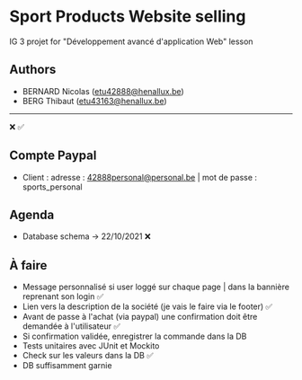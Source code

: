 # Sport Products Website selling
IG 3 projet for "Développement avancé d'application Web" lesson

## Authors
- BERNARD Nicolas (etu42888@henallux.be)
- BERG Thibaut (etu43163@henallux.be)

---
❌
✅

## Compte Paypal
- Client : adresse : 42888personal@personal.be | mot de passe : sports_personal

## Agenda
- Database schema -> 22/10/2021 ❌

## À faire
- Message personnalisé si user loggé sur chaque page | dans la bannière reprenant son login ✅
- Lien vers la description de la société (je vais le faire via le footer) ✅
- Avant de passe à l'achat (via paypal) une confirmation doit être demandée à l'utilisateur ✅
- Si confirmation validée, enregistrer la commande dans la DB
- Tests unitaires avec JUnit et Mockito
- Check sur les valeurs dans la DB ✅
- DB suffisamment garnie